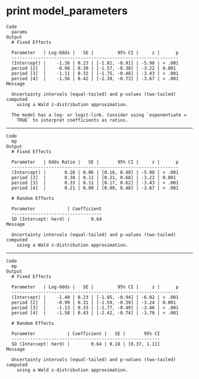 # print model_parameters

    Code
      params
    Output
      # Fixed Effects
      
      Parameter   | Log-Odds |   SE |         95% CI |     z |      p
      ---------------------------------------------------------------
      (Intercept) |    -1.36 | 0.23 | [-1.81, -0.91] | -5.98 | < .001
      period [2]  |    -0.98 | 0.30 | [-1.57, -0.38] | -3.22 | 0.001 
      period [3]  |    -1.11 | 0.32 | [-1.75, -0.48] | -3.43 | < .001
      period [4]  |    -1.56 | 0.42 | [-2.39, -0.73] | -3.67 | < .001
    Message
      
      Uncertainty intervals (equal-tailed) and p-values (two-tailed) computed
        using a Wald z-distribution approximation.
      
      The model has a log- or logit-link. Consider using `exponentiate =
        TRUE` to interpret coefficients as ratios.

---

    Code
      mp
    Output
      # Fixed Effects
      
      Parameter   | Odds Ratio |   SE |       95% CI |     z |      p
      ---------------------------------------------------------------
      (Intercept) |       0.26 | 0.06 | [0.16, 0.40] | -5.98 | < .001
      period [2]  |       0.38 | 0.11 | [0.21, 0.68] | -3.22 | 0.001 
      period [3]  |       0.33 | 0.11 | [0.17, 0.62] | -3.43 | < .001
      period [4]  |       0.21 | 0.09 | [0.09, 0.48] | -3.67 | < .001
      
      # Random Effects
      
      Parameter            | Coefficient
      ----------------------------------
      SD (Intercept: herd) |        0.64
    Message
      
      Uncertainty intervals (equal-tailed) and p-values (two-tailed) computed
        using a Wald z-distribution approximation.

---

    Code
      mp
    Output
      # Fixed Effects
      
      Parameter   | Log-Odds |   SE |         95% CI |     z |      p
      ---------------------------------------------------------------
      (Intercept) |    -1.40 | 0.23 | [-1.85, -0.94] | -6.02 | < .001
      period [2]  |    -0.99 | 0.31 | [-1.59, -0.39] | -3.24 | 0.001 
      period [3]  |    -1.13 | 0.33 | [-1.77, -0.49] | -3.46 | < .001
      period [4]  |    -1.58 | 0.43 | [-2.42, -0.74] | -3.70 | < .001
      
      # Random Effects
      
      Parameter            | Coefficient |   SE |       95% CI
      --------------------------------------------------------
      SD (Intercept: herd) |        0.64 | 0.18 | [0.37, 1.11]
    Message
      
      Uncertainty intervals (equal-tailed) and p-values (two-tailed) computed
        using a Wald z-distribution approximation.

